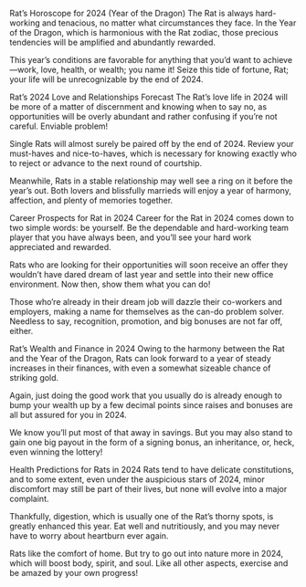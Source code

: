Rat’s Horoscope for 2024 (Year of the Dragon)
The Rat is always hard-working and tenacious, no matter what circumstances they face. In the Year of the Dragon, which is harmonious with the Rat zodiac, those precious tendencies will be amplified and abundantly rewarded.

This year’s conditions are favorable for anything that you’d want to achieve—work, love, health, or wealth; you name it! Seize this tide of fortune, Rat; your life will be unrecognizable by the end of 2024.

Rat’s 2024 Love and Relationships Forecast
The Rat’s love life in 2024 will be more of a matter of discernment and knowing when to say no, as opportunities will be overly abundant and rather confusing if you’re not careful. Enviable problem!

Single Rats will almost surely be paired off by the end of 2024. Review your must-haves and nice-to-haves, which is necessary for knowing exactly who to reject or advance to the next round of courtship.

Meanwhile, Rats in a stable relationship may well see a ring on it before the year’s out. Both lovers and blissfully marrieds will enjoy a year of harmony, affection, and plenty of memories together.

Career Prospects for Rat in 2024
Career for the Rat in 2024 comes down to two simple words: be yourself. Be the dependable and hard-working team player that you have always been, and you’ll see your hard work appreciated and rewarded.

Rats who are looking for their opportunities will soon receive an offer they wouldn’t have dared dream of last year and settle into their new office environment. Now then, show them what you can do!

Those who’re already in their dream job will dazzle their co-workers and employers, making a name for themselves as the can-do problem solver. Needless to say, recognition, promotion, and big bonuses are not far off, either.

Rat’s Wealth and Finance in 2024
Owing to the harmony between the Rat and the Year of the Dragon, Rats can look forward to a year of steady increases in their finances, with even a somewhat sizeable chance of striking gold.

Again, just doing the good work that you usually do is already enough to bump your wealth up by a few decimal points since raises and bonuses are all but assured for you in 2024.

We know you’ll put most of that away in savings. But you may also stand to gain one big payout in the form of a signing bonus, an inheritance, or, heck, even winning the lottery!

Health Predictions for Rats in 2024
Rats tend to have delicate constitutions, and to some extent, even under the auspicious stars of 2024, minor discomfort may still be part of their lives, but none will evolve into a major complaint.

Thankfully, digestion, which is usually one of the Rat’s thorny spots, is greatly enhanced this year. Eat well and nutritiously, and you may never have to worry about heartburn ever again.

Rats like the comfort of home. But try to go out into nature more in 2024, which will boost body, spirit, and soul. Like all other aspects, exercise and be amazed by your own progress!